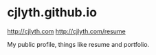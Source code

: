 cjlyth.github.io
================

http://cjlyth.com
http://cjlyth.com/resume

My public profile, things like resume and portfolio.
